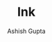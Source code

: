 ---
title: Ink
github: https://github.com/thinker3197/ink
demo: http://thinker3197.github.io/ink
author: Ashish Gupta
ssg:
  - Jekyll
cms:
  - No Cms
---
